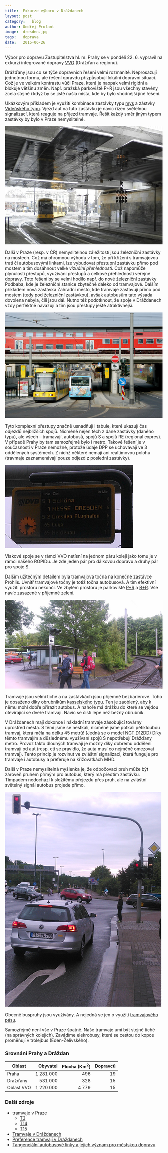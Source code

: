 ```yaml
---
title:	Exkurze výboru v Dráždanech
layout:	post
category:	blog
author:	Ondřej Profant
image:	dresden.jpg
tags:	doprava
date:	2015-06-26
---
```




Výbor pro dopravu Zastupitelstva hl. m. Prahy se v pondělí 22. 6. vypravil na exkurzi integrované dopravy [VVO][] (Drážďan a regionu).

Drážďany jsou co se týče dopravních řešení velmi rozmanité. Neprosazují jednotnou formu, ale řešení opravdu přizpůsobují lokální dopravní situaci. Což je ve velkém kontrastu vůči Praze, která je naopak velmi rigidní a blokuje většinu změn. Např. pražská parkoviště P+R jsou všechny stavěny zcela stejně i když by se jistě našla místa, kde by bylo vhodnější jiné řešení.

Ukázkovým příkladem je využití kombinace zastávky typu [mys][] a zástvky [Vídeňského typu][viden]. Vjezd aut na tuto zastávku je navíc řízen světelnou signalizací, která reaguje na příjezd tramvaje. Řešit každý směr jiným typem zastávky by bylo v Praze nemyslitelné.


![Speciální signalizace pro tramvaje a busy](/assets/img/posts/dresden-signalizace.jpg "Speciální signalizace pro tramvaje a busy")

Další v Praze (resp. v ČR) nemyslitelnou záležitostí jsou železniční zastávky na mostech. Což má ohromnou výhodu v tom, že při křížení s tramvajovou tratí či autobusovými linkami, lze vybudovat přestupní zastávku přímo pod mostem a tím dosáhnout velké *vizuální přehlednosti*. Což napomůže plynulosti přestupů, využívání přestupů a celkové přehlednosti veřejné dopravy. Toto řešení by se velmi hodilo např. do nové železniční zastávky Podbaba, kde je železniční stanice zbytečně daleko od tramvajové. Dalším příkladem nová zastávka Zahradní město, kde tramvaje zastavují přímo pod mostem (tedy pod železniční zastávkou), avšak autobusům tato výsada dovolena nebyla, čili jsou dál. Nutno též podotknout, že spoje v Dráždanech vždy perfektně navazují a tím jsou přestupy ještě atraktivnější.

![Přestupní zastávka pro tramvaj, bus a vlaky](/assets/img/posts/dresden-prestupni-zastavka.jpg "Přestupní zastávka pro tramvaj, bus a vlaky")

Tyto komplexní přestupy značně usnadňují i tabule, které ukazují čas odjezdů nejbližších spojů. Nicméně nejen těch z dané zastávky (daného typu), ale všech – tramavají, autobusů, spojů S a spojů RE (regional expres). V případě Prahy by tam samozřejmě bylo i metro. Takové řešení je v současnosti v Praze nemožné, protože údaje DPP se uchovávají ve 3 oddělených systémech. Z nichž některé nemají ani realtimovou polohu (travmaje zaznamenávají pouze odjezd z poslední zastávky).

![Cedule s odjezdy všech typů spojů](/assets/img/posts/dresden-cedule.jpg "Cedule s odjezdy všech typů spojů")

Vlakové spoje se v rámci VVO netísní na jednom páru kolejí jako tomu je v rámci našeho ROPIDu. Je zde jeden pár pro dálkovou dopravu a druhý pár pro spoje S.

Dalším užitečným detailem byla tramvajová točna na konečné zastávce Prohlis. Uvnitř tramvajové točny je totiž točna autobusová. A tím efektivní využití prostoru nekončí. Ve zbylém prostoru je parkoviště [P+R][pr] a [B+R][br]. Vše navíc zasazené v příjemné zeleni.

![točna](/assets/img/posts/dresden-tocna.jpg "Kombinace tramvajové a autobusové točny")

Tramvaje jsou velmi tiché a na zastávkách jsou příjemně bezbariérové. Toho je dosaženo díky obrubníkům [kasselského typu][kassel]. Ten je zaoblený, aby k němu mohl dobře přirazit autobus. A nahoře má drážku do které se vejdou otevírající se dveře tramvají. Navíc se čistí lépe než bežný obrubník.

V Dráždanech mají dokonce i nákladní tramvaje zásobující továrny uprostřed města. S těmi jsme se nestkali, nicméně jsme potkali pětikloubou tramvaj, která měla na délku 45 metrů! (Jedná se o model [NGT D12DD][D12DD]) Díky těmto tramvajím a důslednému využívaní spojů S nepotřebují Drážďany metro. Provoz takto dlouhých tramvají je možný díky dobrému oddělení tramvají od aut (resp. ctí se pravidlo, že auta musí co nejméně omezovat tramvaj). Tento princip je rozvinut ve zvláštní signalizaci, která funguje pro tramvaje i autobusy a preferuje na křižovatkách MHD.

Další v Praze nemyslitelná myšlenka je, že odbočovací pruh může být zároveň pruhem přímým pro autobus, který má předtím zastávku. Tímpadem nedochází k složitému přejezdu přes pruh, ale na zvláštní světelný signál autobus projede přímo.

![Tímto odbočovacím pruhem jezdí autobus rovně](/assets/img/posts/dresden-prefer-signal-v-pruhu.jpg "Tímto odbočovacím pruhem jezdí autobus rovně")

Obecně buspruhy jsou využívány. A nejedná se jen o využití [tramvajového pásu][tram-pas].

Samozřejmě není vše v Praze špatně. Naše tramvaje umí být stejně tiché (na správných kolejích). Zavádíme elekrobusy, které se cestou do kopce proměňují v trolejbus (Eden-Želivského).

### Srovnání Prahy a Dráždan

| Oblast     | Obyvatel  | Plocha (Km<sup>2</sup>) | Dopravců |
|------------|----------:|------------------------:|---------:|
| Praha      | 1 281 000 |            496          |     19   |
| Dražďany   |   531 000 |            328          |     15   |
| Oblast VVO | 1 220 000 |          4 779          |     15   |

### Další zdroje

* tramvaje v Praze
    * [T3][3T]
    * [T14][14T]
    * [T15][15T]
* [Tramvaje v Dráždanech](https://cs.wikipedia.org/wiki/Tramvajov%C3%A1_doprava_v_Dr%C3%A1%C5%BE%C4%8Fanech)
* [Preference tramvají v Dráždanech][pref-tram-v-drazdanech]
* [Tangenciální autobusové linky a jejich význam pro městskou dopravu][tangencialni-busy]




[tangencialni-busy]: http://www.ids.zastavka.net/id-clanky/06-2007_mj.phtml
[pr]: https://cs.wikipedia.org/wiki/P%2BR
[14t]: https://cs.wikipedia.org/wiki/%C5%A0koda_14T
[viden]: https://cs.wikipedia.org/wiki/V%C3%ADde%C5%88sk%C3%A1_zast%C3%A1vka
[br]: https://cs.wikipedia.org/wiki/B%2BR
[vvo]: https://en.wikipedia.org/wiki/Verkehrsverbund_Oberelbe
[mys]: https://cs.wikipedia.org/wiki/Zast%C3%A1vkov%C3%BD_mys
[d12dd]: https://de.wikipedia.org/wiki/Gelenktriebwagen_NGT_D12DD
[pref-tram-v-drazdanech]: http://www.ropid.cz/files/img-akce/konference_2013_steffen_dutsch.pdf
[tram-pas]: https://cs.wikipedia.org/wiki/Tramvajov%C3%BD_p%C3%A1s
[3t]: https://cs.wikipedia.org/wiki/Tatra_T3
[kassel]: https://cs.wikipedia.org/wiki/Kasselsk%C3%BD_obrubn%C3%ADk
[15t]: https://cs.wikipedia.org/wiki/%C5%A0koda_15T
